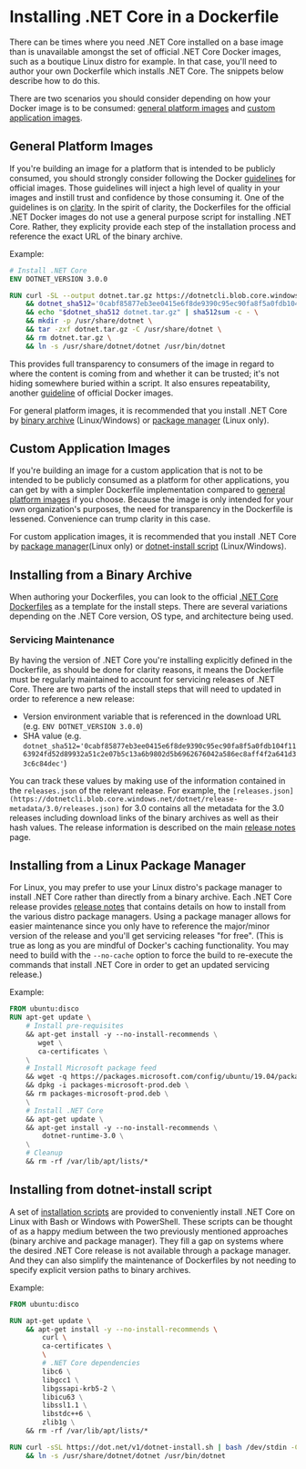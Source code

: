 # Installing .NET Core in a Dockerfile

There can be times where you need .NET Core installed on a base image than is unavailable amongst the set of official .NET Core Docker images, such as a boutique Linux distro for example. In that case, you'll need to author your own Dockerfile which installs .NET Core. The snippets below describe how to do this.

There are two scenarios you should consider depending on how your Docker image is to be consumed: [general platform images](#general-platform-images) and [custom application images](#custom-application-images).

## General Platform Images

If you're building an image for a platform that is intended to be publicly consumed, you should strongly consider following the Docker [guidelines](https://github.com/docker-library/official-images) for official images. Those guidelines will inject a high level of quality in your images and instill trust and confidence by those consuming it. One of the guidelines is on [clarity](https://github.com/docker-library/official-images#clarity). In the spirit of clarity, the Dockerfiles for the official .NET Docker images do not use a general purpose script for installing .NET Core. Rather, they explicity provide each step of the installation process and reference the exact URL of the binary archive.

Example:

```Dockerfile
# Install .NET Core
ENV DOTNET_VERSION 3.0.0

RUN curl -SL --output dotnet.tar.gz https://dotnetcli.blob.core.windows.net/dotnet/Runtime/$DOTNET_VERSION/dotnet-runtime-$DOTNET_VERSION-linux-x64.tar.gz \
    && dotnet_sha512='0cabf85877eb3ee0415e6f8de9390c95ec90fa8f5a0fdb104f1163924fd52d89932a51c2e07b5c13a6b9802d5b6962676042a586ec8aff4f2a641d33c6c84dec' \
    && echo "$dotnet_sha512 dotnet.tar.gz" | sha512sum -c - \
    && mkdir -p /usr/share/dotnet \
    && tar -zxf dotnet.tar.gz -C /usr/share/dotnet \
    && rm dotnet.tar.gz \
    && ln -s /usr/share/dotnet/dotnet /usr/bin/dotnet
```

This provides full transparency to consumers of the image in regard to where the content is coming from and whether it can be trusted; it's not hiding somewhere buried within a script. It also ensures repeatability, another [guideline](https://github.com/docker-library/official-images#repeatability) of official Docker images.

For general platform images, it is recommended that you install .NET Core by [binary archive](#installing-from-a-binary-archive) (Linux/Windows) or [package manager](#installing-from-a-linux-package-manager) (Linux only).

## Custom Application Images

If you're building an image for a custom application that is not to be intended to be publicly consumed as a platform for other applications, you can get by with a simpler Dockerfile implementation compared to [general platform images](#general-platform-images) if you choose. Because the image is only intended for your own organization's purposes, the need for transparency in the Dockerfile is lessened. Convenience can trump clarity in this case.

For custom application images, it is recommended that you install .NET Core by [package manager](#installing-from-a-linux-package-manager)(Linux only) or [dotnet-install script](#installing-from-dotnet-install-script) (Linux/Windows).

## Installing from a Binary Archive

When authoring your Dockerfiles, you can look to the official [.NET Core Dockerfiles](https://github.com/dotnet/dotnet-docker) as a template for the install steps. There are several variations depending on the .NET Core version, OS type, and architecture being used.

### Servicing Maintenance

By having the version of .NET Core you're installing explicitly defined in the Dockerfile, as should be done for clarity reasons, it means the Dockerfile must be regularly maintained to account for servicing releases of .NET Core. There are two parts of the install steps that will need to updated in order to reference a new release:

* Version environment variable that is referenced in the download URL (e.g. `ENV DOTNET_VERSION 3.0.0`)
* SHA value (e.g. `dotnet_sha512='0cabf85877eb3ee0415e6f8de9390c95ec90fa8f5a0fdb104f1163924fd52d89932a51c2e07b5c13a6b9802d5b6962676042a586ec8aff4f2a641d33c6c84dec'`)

You can track these values by making use of the information contained in the `releases.json` of the relevant release. For example, the `[releases.json](https://dotnetcli.blob.core.windows.net/dotnet/release-metadata/3.0/releases.json)` for 3.0 contains all the metadata for the 3.0 releases including download links of the binary archives as well as their hash values. The release information is described on the main [release notes](https://github.com/dotnet/core/blob/master/release-notes/README.md) page.

## Installing from a Linux Package Manager

For Linux, you may prefer to use your Linux distro's package manager to install .NET Core rather than directly from a binary archive. Each .NET Core release provides [release notes](https://github.com/dotnet/core/tree/master/release-notes) that contains details on how to install from the various distro package managers. Using a package manager allows for easier maintenance since you only have to reference the major/minor version of the release and you'll get servicing releases "for free". (This is true as long as you are mindful of Docker's caching functionality. You may need to build with the `--no-cache` option to force the build to re-execute the commands that install .NET Core in order to get an updated servicing release.)

Example:

```Dockerfile
FROM ubuntu:disco
RUN apt-get update \
    # Install pre-requisites
    && apt-get install -y --no-install-recommends \
       wget \
       ca-certificates \
    \
    # Install Microsoft package feed
    && wget -q https://packages.microsoft.com/config/ubuntu/19.04/packages-microsoft-prod.deb -O packages-microsoft-prod.deb \
    && dpkg -i packages-microsoft-prod.deb \
    && rm packages-microsoft-prod.deb \
    \
    # Install .NET Core
    && apt-get update \
    && apt-get install -y --no-install-recommends \
        dotnet-runtime-3.0 \
    \
    # Cleanup
    && rm -rf /var/lib/apt/lists/*
```

## Installing from dotnet-install script

A set of [installation scripts](https://docs.microsoft.com/en-us/dotnet/core/tools/dotnet-install-script) are provided to conveniently install .NET Core on Linux with Bash or Windows with PowerShell. These scripts can be thought of as a happy medium between the two previously mentioned approaches (binary archive and package manager). They fill a gap on systems where the desired .NET Core release is not available through a package manager. And they can also simplify the maintenance of Dockerfiles by not needing to specify explicit version paths to binary archives.

Example:

```Dockerfile
FROM ubuntu:disco

RUN apt-get update \
    && apt-get install -y --no-install-recommends \
        curl \
        ca-certificates \
        \
        # .NET Core dependencies
        libc6 \
        libgcc1 \
        libgssapi-krb5-2 \
        libicu63 \
        libssl1.1 \
        libstdc++6 \
        zlib1g \
    && rm -rf /var/lib/apt/lists/*

RUN curl -sSL https://dot.net/v1/dotnet-install.sh | bash /dev/stdin -Channel 3.0 -Runtime dotnet -InstallDir /usr/share/dotnet \
    && ln -s /usr/share/dotnet/dotnet /usr/bin/dotnet
```
